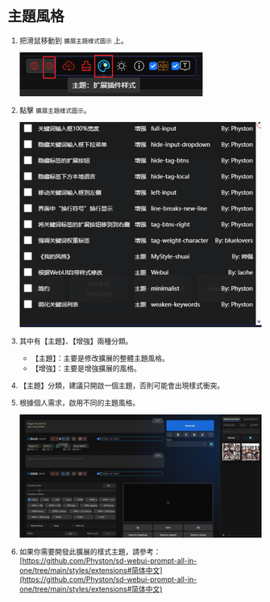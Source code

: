 # 主題風格

1. 把滑鼠移動到 `擴展主題樣式圖示` 上。

   ![](../assets/images/ThemeStyle/style_btn.png)

2. 點擊 `擴展主題樣式圖示`。

   ![](../assets/images/ThemeStyle/style_cn.png)

3. 其中有【主題】、【增強】兩種分類。

   - 【主題】：主要是修改擴展的整體主題風格。
   - 【增強】：主要是增強擴展的風格。

4. 【主題】分類，建議只開啟一個主題，否則可能會出現樣式衝突。

5. 根據個人需求，啟用不同的主題風格。

   ![](../assets/images/demo.custom_theme.gif)

6. 如果你需要開發此擴展的樣式主題，請參考：[https://github.com/Physton/sd-webui-prompt-all-in-one/tree/main/styles/extensions#简体中文](https://github.com/Physton/sd-webui-prompt-all-in-one/tree/main/styles/extensions#简体中文)